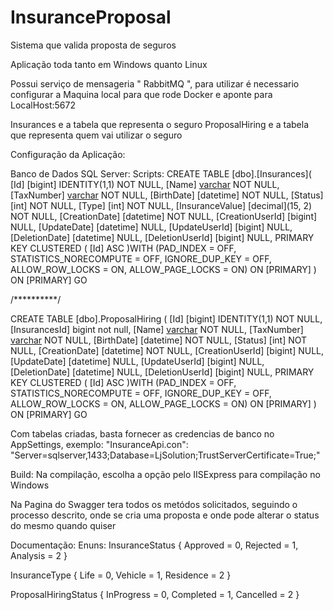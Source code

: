 # InsuranceProposal
Sistema que valida proposta de seguros

Aplicação toda tanto em Windows quanto Linux

Possui serviço de mensageria " RabbitMQ ", para utilizar é necessario configurar a Maquina local para que rode Docker e aponte para LocalHost:5672

Insurances e a tabela que representa o seguro
ProposalHiring e a tabela que representa quem vai utilizar o seguro

Configuração da Aplicação:

Banco de Dados SQL Server:
Scripts:
CREATE TABLE [dbo].[Insurances](
	[Id] [bigint] IDENTITY(1,1) NOT NULL,
	[Name] [varchar](100) NOT NULL,
	[TaxNumber] [varchar](60) NOT NULL,
	[BirthDate] [datetime] NOT NULL,
	[Status] [int] NOT NULL,
	[Type] [int] NOT NULL,
	[InsuranceValue] [decimal](15, 2) NOT NULL,
	[CreationDate] [datetime] NOT NULL,
	[CreationUserId] [bigint] NULL,
	[UpdateDate] [datetime] NULL,
	[UpdateUserId] [bigint] NULL,
	[DeletionDate] [datetime] NULL,
	[DeletionUserId] [bigint] NULL,
PRIMARY KEY CLUSTERED 
(
	[Id] ASC 
)WITH (PAD_INDEX = OFF, STATISTICS_NORECOMPUTE = OFF, IGNORE_DUP_KEY = OFF, ALLOW_ROW_LOCKS = ON, ALLOW_PAGE_LOCKS = ON) ON [PRIMARY]
) ON [PRIMARY]
GO

/**********/

CREATE TABLE [dbo].ProposalHiring (
	[Id] [bigint] IDENTITY(1,1) NOT NULL,
	[InsurancesId] bigint not null,
	[Name] [varchar](100) NOT NULL,
	[TaxNumber] [varchar](60) NOT NULL,
	[BirthDate] [datetime] NOT NULL,
	[Status] [int] NOT NULL,
	[CreationDate] [datetime] NOT NULL,
	[CreationUserId] [bigint] NULL,
	[UpdateDate] [datetime] NULL,
	[UpdateUserId] [bigint] NULL,
	[DeletionDate] [datetime] NULL,
	[DeletionUserId] [bigint] NULL,
PRIMARY KEY CLUSTERED 
(
	[Id] ASC
)WITH (PAD_INDEX = OFF, STATISTICS_NORECOMPUTE = OFF, IGNORE_DUP_KEY = OFF, ALLOW_ROW_LOCKS = ON, ALLOW_PAGE_LOCKS = ON) ON [PRIMARY]
) ON [PRIMARY]
GO


Com tabelas criadas, basta fornecer as credencias de banco no AppSettings, exemplo: "InsuranceApi.con": "Server=sqlserver,1433;Database=LjSolution;TrustServerCertificate=True;"

Build:
Na compilação, escolha a opção pelo IISExpress para compilação no Windows

Na Pagina do Swagger tera todos os metódos solicitados, seguindo o processo descrito, onde se cria uma proposta e onde pode alterar o status do mesmo quando quiser

Documentação:
Enuns:
InsuranceStatus
    {
        Approved = 0,
        Rejected = 1,
        Analysis = 2
    }

InsuranceType
    {
        Life = 0,
        Vehicle = 1,
        Residence = 2
    }

ProposalHiringStatus
    {
        InProgress = 0,
        Completed = 1,
        Cancelled = 2
    }

